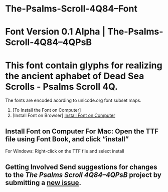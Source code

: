 # The-Psalms-Scroll-4Q84–Font

# Font Version 0.1 Alpha | The-Psalms-Scroll-4Q84–4QPsB 
  
# This font contain glyphs for realizing the ancient aphabet of Dead Sea Scrolls - Psalms Scroll 4Q.
 
The fonts are encoded acording to unicode.org font subset maps.
   
1. [To Install the Font on Computer]     
2. [Install Font on Browser]   [Install Font on Computer](#install-font-on-computer) 
    
## Install Font on Computer    For Mac: Open the TTF file using Font Book, and click “install”
      
For Windows: Right-click on the TTF file and select install 
  
## Getting Involved  Send suggestions for changes to the *The Psalms Scroll 4Q84–4QPsB* project by submitting a [new issue](https://github.com/BeitDina/The-Psalms-Scroll-4Q84–Font/issues/new).
